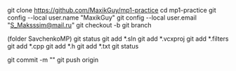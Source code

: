 git clone https://github.com/MaxikGuy/mp1-practice
cd mp1-practice
git config --local user.name "MaxikGuy"
git config --local user.email "S_Maksssim@mail.ru"
git checkout -b <branch>
git branch

(folder SavchenkoMP)
git status
git add *.sln
git add *.vcxproj
git add *.filters
git add *.cpp
git add *.h
git add *.txt
git status

git commit -m "<message>"
git push origin <branch>
